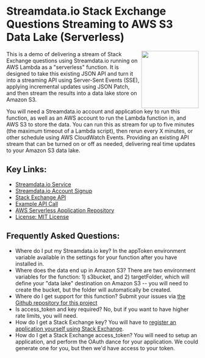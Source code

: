 # Streamdata.io Stack Exchange Questions Streaming to AWS S3 Data Lake (Serverless)
<img src="https://s3.amazonaws.com/kinlane-productions/streamdata/streamdata-logo-vertical-2.png" align="right" width="150" />This is a demo of delivering a stream of Stack Exchange questions using Streamdata.io running on AWS Lambda as a "serverless" function. It is designed to take this existing JSON API and turn it into a streaming API using Server-Sent Events (SSE), applying incremental updates using JSON Patch, and then stream the results into a data lake store on Amazon S3.

You will need a Streamdata.io account and application key to run this function, as well as an AWS account to run the Lambda function in, and AWS S3 to store the data. You can run this as stream for up to five minutes (the maximum timeout of a Lambda script), then rerun every X minutes, or other schedule using AWS CloudWatch Events. Providing an existing API stream that can be turned on or off as needed, delivering real time updates to your Amazon S3 data lake.

## Key Links:
- [Streamdata.io Service](http://streamdata.io)
- [Streamdata.io Account Signup](https://portal.streamdata.io/)
- [Stack Exchange API](https://api.stackexchange.com/docs)
- [Example API Call](https://api.stackexchange.com/2.2/questions?order=desc&sort=activity&site=stackoverflow&tagged=kafka)
- [AWS Serverless Application Repository](https://serverlessrepo.aws.amazon.com/applications/arn:aws:serverlessrepo:us-east-1:879370021840:applications~StreamData-IO-Stack-Exchange-Questions)
- [License: MIT License](https://github.com/streamdata-serverless/streamdata-io-basic-demo-stockmarket-prices/blob/master/LICENSE)

## Frequently Asked Questions:

- Where do I put my Streamdata.io key? In the appToken environment variable available in the settings for your function after you have installed in.
- Where does the data end up in Amazon S3? There are two environment variables for the function: 1) s3bucket, and 2) targetFolder, which will define your "data lake" destination on Amazon S3 -- you will need to create the bucket, but the folder will automatically be created.
- Where do I get support for this function? Submit your issues via [the Github repository for this project](https://github.com/streamdata-serverless/streamdata-io-basic-demo-stockmarket-prices/issues)
- Is access_token and key required? No, but if you want to have higher rate limits, you will need.
- How do I get a Stack Exchange key? You will have to [register an application yourself using Stack Exchange](https://stackapps.com/apps/oauth/register).
- How do I get a Stack Exchange access_token? You will need to setup an application, and perform the OAuth dance for your application. We could generate one for you, but then we'd have access to your token.
